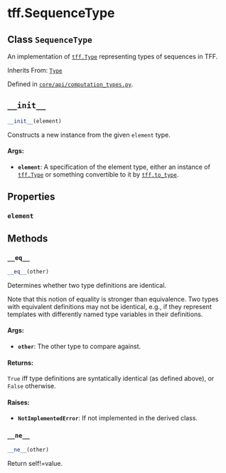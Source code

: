 <div itemscope itemtype="http://developers.google.com/ReferenceObject">
<meta itemprop="name" content="tff.SequenceType" />
<meta itemprop="path" content="Stable" />
<meta itemprop="property" content="element"/>
<meta itemprop="property" content="__eq__"/>
<meta itemprop="property" content="__init__"/>
<meta itemprop="property" content="__ne__"/>
</div>

# tff.SequenceType

## Class `SequenceType`

An implementation of <a href="../tff/Type.md"><code>tff.Type</code></a>
representing types of sequences in TFF.

Inherits From: [`Type`](../tff/Type.md)

Defined in
[`core/api/computation_types.py`](http://github.com/tensorflow/federated/tree/master/tensorflow_federated/python/core/api/computation_types.py).

<!-- Placeholder for "Used in" -->


<h2 id="__init__"><code>__init__</code></h2>

```python
__init__(element)
```

Constructs a new instance from the given `element` type.

#### Args:

*   <b>`element`</b>: A specification of the element type, either an instance of
    <a href="../tff/Type.md"><code>tff.Type</code></a> or something convertible
    to it by <a href="../tff/to_type.md"><code>tff.to_type</code></a>.

## Properties

<h3 id="element"><code>element</code></h3>

## Methods

<h3 id="__eq__"><code>__eq__</code></h3>

```python
__eq__(other)
```

Determines whether two type definitions are identical.

Note that this notion of equality is stronger than equivalence. Two types with
equivalent definitions may not be identical, e.g., if they represent templates
with differently named type variables in their definitions.

#### Args:

*   <b>`other`</b>: The other type to compare against.

#### Returns:

`True` iff type definitions are syntatically identical (as defined above), or
`False` otherwise.

#### Raises:

*   <b>`NotImplementedError`</b>: If not implemented in the derived class.

<h3 id="__ne__"><code>__ne__</code></h3>

```python
__ne__(other)
```

Return self!=value.
